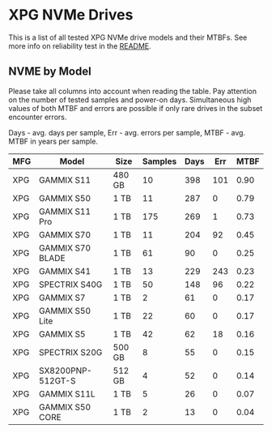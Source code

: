 XPG NVMe Drives
===============

This is a list of all tested XPG NVMe drive models and their MTBFs. See more
info on reliability test in the [README](https://github.com/linuxhw/SMART).

NVME by Model
------------

Please take all columns into account when reading the table. Pay attention on the
number of tested samples and power-on days. Simultaneous high values of both MTBF
and errors are possible if only rare drives in the subset encounter errors.

Days - avg. days per sample,
Err  - avg. errors per sample,
MTBF - avg. MTBF in years per sample.

| MFG       | Model              | Size   | Samples | Days  | Err   | MTBF |
|-----------|--------------------|--------|---------|-------|-------|------|
| XPG       | GAMMIX S11         | 480 GB | 10      | 398   | 101   | 0.90   |
| XPG       | GAMMIX S50         | 1 TB   | 11      | 287   | 0     | 0.79   |
| XPG       | GAMMIX S11 Pro     | 1 TB   | 175     | 269   | 1     | 0.73   |
| XPG       | GAMMIX S70         | 1 TB   | 11      | 204   | 92    | 0.45   |
| XPG       | GAMMIX S70 BLADE   | 1 TB   | 61      | 90    | 0     | 0.25   |
| XPG       | GAMMIX S41         | 1 TB   | 13      | 229   | 243   | 0.23   |
| XPG       | SPECTRIX S40G      | 1 TB   | 50      | 148   | 96    | 0.22   |
| XPG       | GAMMIX S7          | 1 TB   | 2       | 61    | 0     | 0.17   |
| XPG       | GAMMIX S50 Lite    | 1 TB   | 22      | 60    | 0     | 0.17   |
| XPG       | GAMMIX S5          | 1 TB   | 42      | 62    | 18    | 0.16   |
| XPG       | SPECTRIX S20G      | 500 GB | 8       | 55    | 0     | 0.15   |
| XPG       | SX8200PNP-512GT-S  | 512 GB | 4       | 52    | 0     | 0.14   |
| XPG       | GAMMIX S11L        | 1 TB   | 5       | 26    | 0     | 0.07   |
| XPG       | GAMMIX S50 CORE    | 1 TB   | 2       | 13    | 0     | 0.04   |
